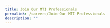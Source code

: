 ```yaml
---
title: Join Our MTI Professionals
permalink: /careers/Join-Our-MTI-Professionals
description: ""
---
```

